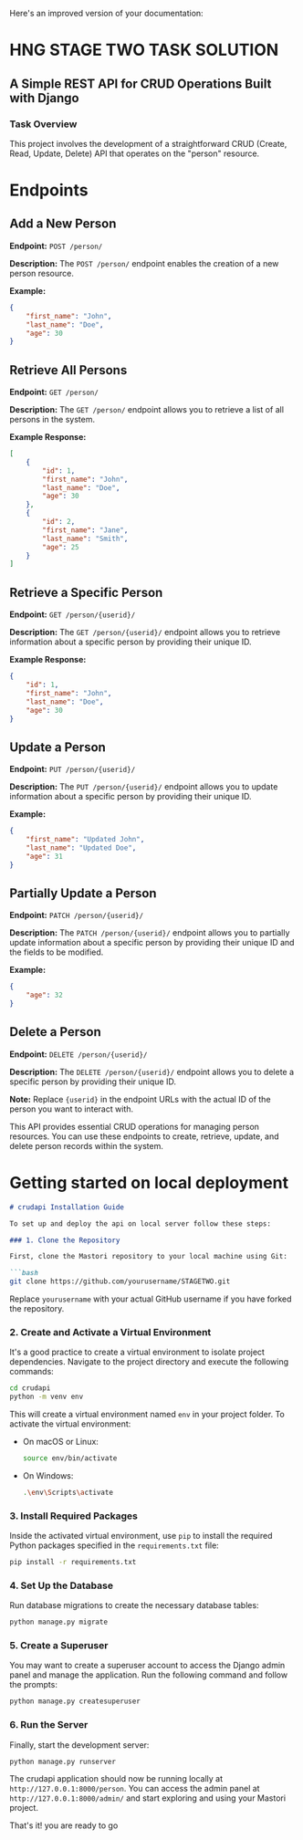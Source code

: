 Here's an improved version of your documentation:

# HNG STAGE TWO TASK SOLUTION

## A Simple REST API for CRUD Operations Built with Django

### Task Overview

This project involves the development of a straightforward CRUD (Create, Read, Update, Delete) API that operates on the "person" resource.

# Endpoints

## Add a New Person

**Endpoint:** `POST /person/`

**Description:** The `POST /person/` endpoint enables the creation of a new person resource.

**Example:**
```json
{
    "first_name": "John",
    "last_name": "Doe",
    "age": 30
}
```

## Retrieve All Persons

**Endpoint:** `GET /person/`

**Description:** The `GET /person/` endpoint allows you to retrieve a list of all persons in the system.

**Example Response:**
```json
[
    {
        "id": 1,
        "first_name": "John",
        "last_name": "Doe",
        "age": 30
    },
    {
        "id": 2,
        "first_name": "Jane",
        "last_name": "Smith",
        "age": 25
    }
]
```

## Retrieve a Specific Person

**Endpoint:** `GET /person/{userid}/`

**Description:** The `GET /person/{userid}/` endpoint allows you to retrieve information about a specific person by providing their unique ID.

**Example Response:**
```json
{
    "id": 1,
    "first_name": "John",
    "last_name": "Doe",
    "age": 30
}
```

## Update a Person

**Endpoint:** `PUT /person/{userid}/`

**Description:** The `PUT /person/{userid}/` endpoint allows you to update information about a specific person by providing their unique ID.

**Example:**
```json
{
    "first_name": "Updated John",
    "last_name": "Updated Doe",
    "age": 31
}
```

## Partially Update a Person

**Endpoint:** `PATCH /person/{userid}/`

**Description:** The `PATCH /person/{userid}/` endpoint allows you to partially update information about a specific person by providing their unique ID and the fields to be modified.

**Example:**
```json
{
    "age": 32
}
```

## Delete a Person

**Endpoint:** `DELETE /person/{userid}/`

**Description:** The `DELETE /person/{userid}/` endpoint allows you to delete a specific person by providing their unique ID.

**Note:** Replace `{userid}` in the endpoint URLs with the actual ID of the person you want to interact with.

This API provides essential CRUD operations for managing person resources. You can use these endpoints to create, retrieve, update, and delete person records within the system.

# <b> Getting started on local deployment </b>
```markdown
# crudapi Installation Guide

To set up and deploy the api on local server follow these steps:

### 1. Clone the Repository

First, clone the Mastori repository to your local machine using Git:

```bash
git clone https://github.com/yourusername/STAGETWO.git
```

Replace `yourusername` with your actual GitHub username if you have forked the repository.

### 2. Create and Activate a Virtual Environment

It's a good practice to create a virtual environment to isolate project dependencies. Navigate to the project directory and execute the following commands:

```bash
cd crudapi
python -m venv env
```

This will create a virtual environment named `env` in your project folder. To activate the virtual environment:

- On macOS or Linux:

    ```bash
    source env/bin/activate
    ```

- On Windows:

    ```bash
    .\env\Scripts\activate
    ```

### 3. Install Required Packages

Inside the activated virtual environment, use `pip` to install the required Python packages specified in the `requirements.txt` file:

```bash
pip install -r requirements.txt
```

### 4. Set Up the Database

Run database migrations to create the necessary database tables:

```bash
python manage.py migrate
```

### 5. Create a Superuser

You may want to create a superuser account to access the Django admin panel and manage the application. Run the following command and follow the prompts:

```bash
python manage.py createsuperuser
```

### 6. Run the Server

Finally, start the development server:

```bash
python manage.py runserver
```

The crudapi application should now be running locally at `http://127.0.0.1:8000/person`. You can access the admin panel at `http://127.0.0.1:8000/admin/` and start exploring and using your Mastori project.

That's it! you are ready to go
